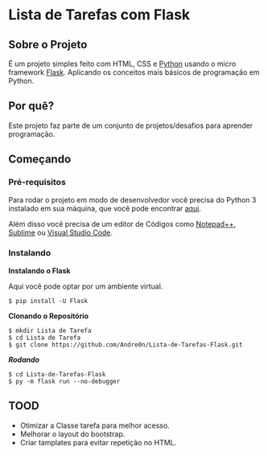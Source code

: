 # Lista de Tarefas com Flask

## Sobre o Projeto

É um projeto simples feito com HTML, CSS e [Python] usando o micro framework [Flask]. Aplicando os conceitos mais básicos de programação em Python.

## Por quê?

Este projeto faz parte de um conjunto de projetos/desafios para aprender programação.

## Começando

### Pré-requisitos

Para rodar o projeto em modo de desenvolvedor você precisa do Python 3 instalado em sua máquina, que você pode encontrar [aqui](https://www.python.org/).

Além disso você precisa de um editor de Códigos como [Notepad++](https://notepad-plus-plus.org/downloads/), [Sublime](https://www.sublimetext.com/) ou [Visual Studio Code](https://code.visualstudio.com/).

### Instalando

**Instalando o Flask**

Aqui você pode optar por um ambiente virtual.
```
$ pip install -U Flask
```

**Clonando o Repositório**

```
$ mkdir Lista de Tarefa
$ cd Lista de Tarefa
$ git clone https://github.com/Andre0n/Lista-de-Tarefas-Flask.git

```

***Rodando***

```
$ cd Lista-de-Tarefas-Flask
$ py -m flask run --no-debugger
```
## TOOD
- Otimizar a Classe tarefa para melhor acesso.
- Melhorar o layout do bootstrap.
- Criar tamplates para evitar repetição no HTML.


[Python]: https://www.python.org/
[Flask]: https://flask.palletsprojects.com/en/1.1.x/
